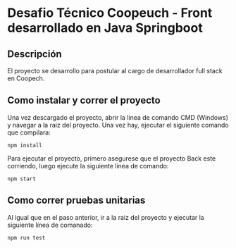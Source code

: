 # Desafio Técnico Coopeuch - Front desarrollado en Java Springboot

## Descripción
El proyecto se desarrollo para postular al cargo de desarrollador full stack en Coopech.

## Como instalar y correr el proyecto

Una vez descargado el proyecto, abrir la linea de comando CMD (Windows) y navegar a la raiz del proyecto. Una vez hay, ejecutar el siguiente comando que compilara:
```
npm install
```
Para ejecutar el proyecto, primero asegurese que el proyecto Back este corriendo, luego ejecute la siguiente línea de comando:
```
npm start
```

## Como correr pruebas unitarias

Al igual que en el paso anterior, ir a la raiz del proyecto y ejecutar la siguiente línea de comanado:
```
npm run test
```
